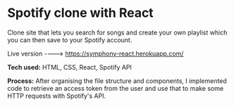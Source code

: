 # Spotify clone with React

Clone site that lets you search for songs and create your own playlist which you can then save to your Spotify account.

Live version ----> https://symphony-react.herokuapp.com/

**Tech used:** HTML, CSS, React, Spotify API

**Process:** After organising the file structure and components, I implemented code to retrieve an access token from the user and use that to make some HTTP requests with Spotify's API.
